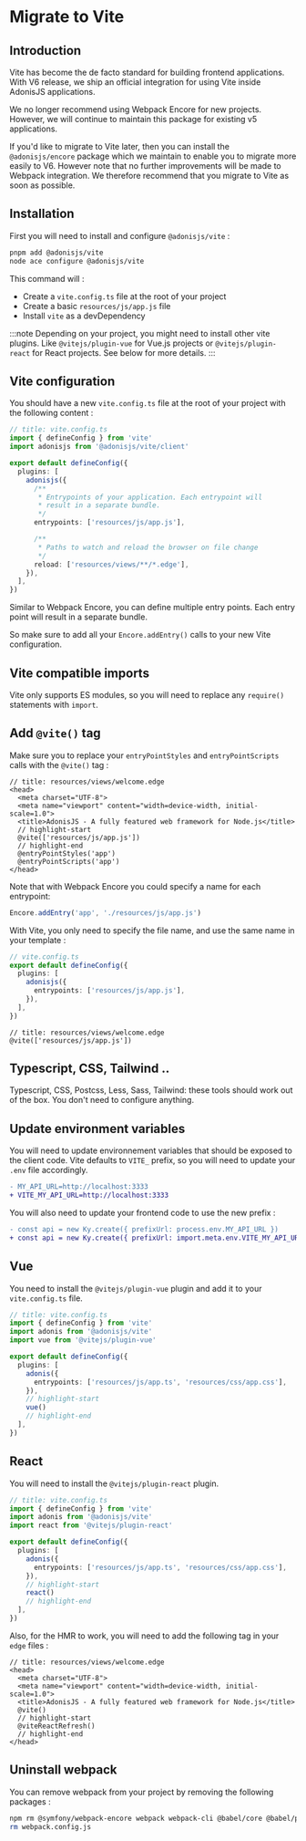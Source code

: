 # Migrate to Vite

## Introduction

Vite has become the de facto standard for building frontend applications. With V6 release, we ship an official integration for using Vite inside AdonisJS applications.

We no longer recommend using Webpack Encore for new projects. However, we will continue to maintain this package for existing v5 applications.

If you'd like to migrate to Vite later, then you can install the `@adonisjs/encore` package which we maintain to enable you to migrate more easily to V6. However note that no further improvements will be made to Webpack integration. We therefore recommend that you migrate to Vite as soon as possible.

## Installation 

First you will need to install and configure `@adonisjs/vite` : 

```sh
pnpm add @adonisjs/vite
node ace configure @adonisjs/vite
```

This command will : 
- Create a `vite.config.ts` file at the root of your project
- Create a basic `resources/js/app.js` file
- Install `vite` as a devDependency

:::note
Depending on your project, you might need to install other vite plugins. Like `@vitejs/plugin-vue` for Vue.js projects or `@vitejs/plugin-react` for React projects. See below for more details.
:::

## Vite configuration

You should have a new `vite.config.ts` file at the root of your project with the following content : 

```ts
// title: vite.config.ts
import { defineConfig } from 'vite'
import adonisjs from '@adonisjs/vite/client'

export default defineConfig({
  plugins: [
    adonisjs({
      /**
       * Entrypoints of your application. Each entrypoint will
       * result in a separate bundle.
       */
      entrypoints: ['resources/js/app.js'],

      /**
       * Paths to watch and reload the browser on file change
       */
      reload: ['resources/views/**/*.edge'],
    }),
  ],
})
```

Similar to Webpack Encore, you can define multiple entry points. Each entry point will result in a separate bundle.

So make sure to add all your `Encore.addEntry()` calls to your new Vite configuration.

## Vite compatible imports

Vite only supports ES modules, so you will need to replace any `require()` statements with `import`.

## Add `@vite()` tag

Make sure you to replace your `entryPointStyles` and `entryPointScripts` calls with the `@vite()` tag :

```edge
// title: resources/views/welcome.edge
<head>
  <meta charset="UTF-8">
  <meta name="viewport" content="width=device-width, initial-scale=1.0">
  <title>AdonisJS - A fully featured web framework for Node.js</title>
  // highlight-start
  @vite(['resources/js/app.js'])
  // highlight-end
  @entryPointStyles('app')
  @entryPointScripts('app')
</head>
```

Note that with Webpack Encore you could specify a name for each entrypoint:

```ts
Encore.addEntry('app', './resources/js/app.js')
```

With Vite, you only need to specify the file name, and use the same name in your template :

```ts
// vite.config.ts
export default defineConfig({
  plugins: [
    adonisjs({
      entrypoints: ['resources/js/app.js'],
    }),
  ],
})
```

```edge
// title: resources/views/welcome.edge
@vite(['resources/js/app.js'])
```

## Typescript, CSS, Tailwind ..

Typescript, CSS, Postcss, Less, Sass, Tailwind: these tools should work out of the box. You don't need to configure anything. 

## Update environment variables

You will need to update environnement variables that should be exposed to the client code. Vite defaults to `VITE_` prefix, so you will need to update your `.env` file accordingly.

```diff
- MY_API_URL=http://localhost:3333
+ VITE_MY_API_URL=http://localhost:3333
```

You will also need to update your frontend code to use the new prefix :

```diff
- const api = new Ky.create({ prefixUrl: process.env.MY_API_URL })
+ const api = new Ky.create({ prefixUrl: import.meta.env.VITE_MY_API_URL })
```

## Vue

You need to install the `@vitejs/plugin-vue` plugin and add it to your `vite.config.ts` file.

```ts
// title: vite.config.ts
import { defineConfig } from 'vite'
import adonis from '@adonisjs/vite'
import vue from '@vitejs/plugin-vue'

export default defineConfig({
  plugins: [
    adonis({
      entrypoints: ['resources/js/app.ts', 'resources/css/app.css'],
    }),
    // highlight-start
    vue()
    // highlight-end
  ],
})
```


## React

You will need to install the `@vitejs/plugin-react` plugin. 

```ts
// title: vite.config.ts
import { defineConfig } from 'vite'
import adonis from '@adonisjs/vite'
import react from '@vitejs/plugin-react'

export default defineConfig({
  plugins: [
    adonis({
      entrypoints: ['resources/js/app.ts', 'resources/css/app.css'],
    }),
    // highlight-start
    react()
    // highlight-end
  ],
})
```

Also, for the HMR to work, you will need to add the following tag in your `edge` files :

```edge
// title: resources/views/welcome.edge
<head>
  <meta charset="UTF-8">
  <meta name="viewport" content="width=device-width, initial-scale=1.0">
  <title>AdonisJS - A fully featured web framework for Node.js</title>
  @vite()
  // highlight-start
  @viteReactRefresh()
  // highlight-end
</head>
```

## Uninstall webpack

You can remove webpack from your project by removing the following packages :

```bash
npm rm @symfony/webpack-encore webpack webpack-cli @babel/core @babel/preset-env @adonisjs/encore
rm webpack.config.js
```
